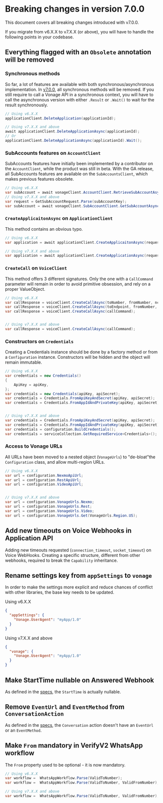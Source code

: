 # Breaking changes in version 7.0.0

This document covers all breaking changes introduced with v7.0.0.

If you migrate from v6.X.X to v7.X.X (or above), you will have to handle the following points in your codebase.

## Everything flagged with an `Obsolete` annotation will be removed

### Synchronous methods

So far, a lot of features are available with both synchronous/asynchronous implementation.
In [v7.0.0](https://github.com/Vonage/vonage-dotnet-sdk/releases/tag/v7.0.0), all synchronous methods will be removed.
If you still require to call a Vonage API in a synchronous context, you will have to call the asynchronous version with
either `.Result` or `.Wait()` to wait for the result synchronously.

```csharp
// Using v6.X.X
applicationClient.DeleteApplication(applicationId);

// Using v7.X.X and above
await applicationClient.DeleteApplicationAsync(applicationId);
// Or
applicationClient.DeleteApplicationAsync(applicationId).Wait();
```

### SubAccounts features on `AccountClient`

SubAccounts features have initially been implemented by a contributor on the `AccountClient`, while the product was
still in beta.
With the GA release, all SubAccounts features are available on the `SubAccountsClient`, which makes previous features
obsolete.

```csharp
// Using v6.X.X
var subAccount = await vonageClient.AccountClient.RetrieveSubAccountAsync(subAccountKey);
// Using v7.X.X and above
var request = GetSubAccountRequest.Parse(subAccountKey);
var subAccount = await vonageClient.SubAccountClient.GetSubAccountAsync(request);
```

### `CreateApplicaitonAsync` on `ApplicationClient`

This method contains an obvious typo.

```csharp
// Using v6.X.X
var application = await applicationClient.CreateApplicaitonAsync(request);

// Using v7.X.X and above
var application = await applicationClient.CreateApplicationAsync(request);
```

### `CreateCall` on `VoiceClient`

This method offers 3 different signatures.
Only the one with a `CallCommand` parameter will remain in order to avoid primitive obsession, and rely on a proper
ValueObject.

```csharp
// Using v6.X.X
var callResponse = voiceClient.CreateCallAsync(toNumber, fromNumber, ncco);
var callResponse = voiceClient.CreateCallAsync(toEndpoint, fromNumber, ncco);
var callResponse = voiceClient.CreateCallAsync(callCommand);


// Using v7.X.X and above
var callResponse = voiceClient.CreateCallAsync(callCommand);
```

### Constructors on `Credentials`

Creating a Credentials instance should be done by a factory method or from a `Configuration` instance.
Constructors will be hidden and the object will remain immutable.

```csharp
// Using v6.X.X
var credentials = new Credentials()
{
    ApiKey = apiKey,
};
var credentials = new Credentials(apiKey, apiSecret);
var credentials = Credentials.FromApiKeyAndSecret(apiKey, apiSecret);
var credentials = Credentials.FromAppIdAndPrivateKey(apiKey, apiSecret);


// Using v7.X.X and above
var credentials = Credentials.FromApiKeyAndSecret(apiKey, apiSecret);
var credentials = Credentials.FromAppIdAndPrivateKey(apiKey, apiSecret);
var credentials = configuration.BuildCredentials();
var credentials = serviceCollection.GetRequiredService<Credentials>();
```

### Access to Vonage URLs

All URLs have been moved to a nested object (`VonageUrls`) to "de-bloat"the `Configuration` class, and allow
multi-region URLs.

```csharp
// Using v6.X.X
var url = configuration.NexmoApiUrl;
var url = configuration.RestApiUrl;
var url = configuration.VideoApiUrl;


// Using v7.X.X and above
var url = configuration.VonageUrls.Nexmo;
var url = configuration.VonageUrls.Rest;
var url = configuration.VonageUrls.Video;
var url = configuration.VonageUrls.Get(VonageUrls.Region.US);
```

## Add new timeouts on Voice Webhooks in Application API

Adding new timeouts requested (`connection_timeout`, `socket_timeout`) on Voice WebHooks.
Creating a specific structure, different from other webhooks, required to break the `Capability` inheritance.

## Rename settings key from `appSettings` to `vonage`

In order to make the settings more explicit and reduce chances of conflict with other libraries, the base key needs to
be updated.

Using v6.X.X

```json
{
  "appSettings": {
    "Vonage.UserAgent": "myApp/1.0"
  }
}
```

Using v7.X.X and above

```json
{
  "vonage": {
    "Vonage.UserAgent": "myApp/1.0"
  }
}
```

## Make StartTime nullable on Answered Webhook

As defined in the [specs](https://developer.vonage.com/en/voice/voice-api/webhook-reference#answered), the `StartTime`
is actually nullable.

## Remove `EventUrl` and `EventMethod` from `ConversationAction`

As defined in the [specs](https://developer.vonage.com/en/voice/voice-api/ncco-reference#conversation),
the `Conversation` action doesn't have an `EventUrl` or an `EventMethod`. 

## Make `From` mandatory in VerifyV2 WhatsApp workflow

The `From` property used to be optional - it is now mandatory.

```csharp
// Using v6.X.X
var workflow =  WhatsAppWorkflow.Parse(ValidToNumber);
var workflow =  WhatsAppWorkflow.Parse(ValidToNumber, ValidFromNumber);

// Using v7.X.X and above
var workflow =  WhatsAppWorkflow.Parse(ValidToNumber, ValidFromNumber);
```
